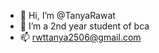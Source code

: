 - 👋 Hi, I’m @TanyaRawat
- 👀 I’m a 2nd year student of bca
- 📫 rwttanya2506@gmail.com


<!---
TanyaRawatt/TanyaRawatt is a ✨ special ✨ repository because its `README.md` (this file) appears on your GitHub profile.
You can click the Preview link to take a look at your changes.
--->
